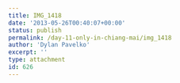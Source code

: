 ```yaml
---
title: IMG_1418
date: '2013-05-26T00:40:07+00:00'
status: publish
permalink: /day-11-only-in-chiang-mai/img_1418
author: 'Dylan Pavelko'
excerpt: ''
type: attachment
id: 626
---
```

<!DOCTYPE html PUBLIC "-//W3C//DTD HTML 4.0 Transitional//EN" "http://www.w3.org/TR/REC-html40/loose.dtd">
<?xml encoding="UTF-8">
